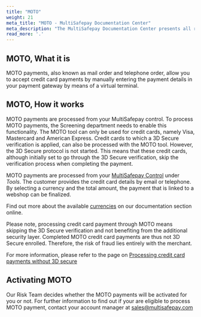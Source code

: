 ```yaml
---
title: "MOTO"
weight: 21
meta_title: "MOTO - MultiSafepay Documentation Center"
meta_description: "The MultiSafepay Documentation Center presents all relevant information about our Plugins and API. You can also find support pages for Payment Methods, Tools and General Questions as well as the contact details of our Support and Integration Teams."
read_more: '.'
---
```


## MOTO, What it is

MOTO payments, also known as mail order and telephone order, allow you to accept credit card payments by manually entering the payment details in your payment gateway by means of a virtual terminal.

## MOTO, How it works

MOTO payments are processed from your MultiSafepay control. To process MOTO payments, the Screening department needs to enable this functionality. The MOTO tool can only be used for credit cards, namely Visa, Mastercard and American Express. Credit cards to which a 3D Secure verification is applied, can also be processed with the MOTO tool. However, the 3D Secure protocol is not started. This means that these credit cards, although initially set to go through the 3D Secure verification, skip the verification process when completing the payment.

MOTO payments are processed from your [MultiSafepay Control](https://merchant.multisafepay.com/) under _Tools_. The customer provides the credit card details by email or telephone. By selecting a currency and the total amount, the payment that is linked to a webshop can be finalized.

Find out more about the available [currencies](/faq/general/which-currencies-are-supported-by-multisafepay/) on our documentation section online.

Please note, processing credit card payment through MOTO means skipping the 3D Secure verification and not benefiting from the additional security layer. 
Completed MOTO credit card payments are thus not 3D Secure enrolled. Therefore, the risk of fraud lies entirely with the merchant. 

For more information, please refer to the page on [Processing credit card payments without 3D secure](/faq/general/what-is-3d-secure/)

## Activating MOTO 

Our Risk Team decides whether the MOTO payments will be activated for you or not. For further information to find out if your are eligible to process MOTO payment, contact your account manager at <sales@multisafepay.com> 



